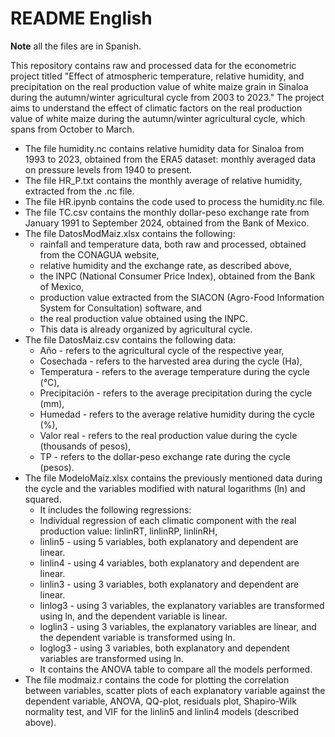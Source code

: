 # README English
**Note** all the files are in Spanish.

This repository contains raw and processed data for the econometric project titled "Effect of atmospheric temperature, relative humidity, and precipitation on the real production value of white maize grain in Sinaloa during the autumn/winter agricultural cycle from 2003 to 2023." The project aims to understand the effect of climatic factors on the real production value of white maize during the autumn/winter agricultural cycle, which spans from October to March.

- The file humidity.nc contains relative humidity data for Sinaloa from 1993 to 2023, obtained from the ERA5 dataset: monthly averaged data on pressure levels from 1940 to present.
- The file HR_P.txt contains the monthly average of relative humidity, extracted from the .nc file.
- The file HR.ipynb contains the code used to process the humidity.nc file.
- The file TC.csv contains the monthly dollar-peso exchange rate from January 1991 to September 2024, obtained from the Bank of Mexico.
- The file DatosModMaiz.xlsx contains the following:
  - rainfall and temperature data, both raw and processed, obtained from the CONAGUA website,
  - relative humidity and the exchange rate, as described above,
  - the INPC (National Consumer Price Index), obtained from the Bank of Mexico,
  - production value extracted from the SIACON (Agro-Food Information System for Consultation) software, and
  - the real production value obtained using the INPC.
  - This data is already organized by agricultural cycle.
- The file DatosMaiz.csv contains the following data:
  - Año - refers to the agricultural cycle of the respective year,
  - Cosechada - refers to the harvested area during the cycle (Ha),
  - Temperatura - refers to the average temperature during the cycle (°C),
  - Precipitación - refers to the average precipitation during the cycle (mm),
  - Humedad - refers to the average relative humidity during the cycle (%),
  - Valor real - refers to the real production value during the cycle (thousands of pesos),
  - TP - refers to the dollar-peso exchange rate during the cycle (pesos).
- The file ModeloMaíz.xlsx contains the previously mentioned data during the cycle and the variables modified with natural logarithms (ln) and squared.
  - It includes the following regressions:
  - Individual regression of each climatic component with the real production value: linlinRT, linlinRP, linlinRH,
  - linlin5 - using 5 variables, both explanatory and dependent are linear.
  - linlin4 - using 4 variables, both explanatory and dependent are linear.
  - linlin3 - using 3 variables, both explanatory and dependent are linear.
  - linlog3 - using 3 variables, the explanatory variables are transformed using ln, and the dependent variable is linear.
  - loglin3 - using 3 variables, the explanatory variables are linear, and the dependent variable is transformed using ln.
  - loglog3 - using 3 variables, both explanatory and dependent variables are transformed using ln.
  - It contains the ANOVA table to compare all the models performed.
- The file modmaiz.r contains the code for plotting the correlation between variables, scatter plots of each explanatory variable against the dependent variable, ANOVA, QQ-plot, residuals plot, Shapiro-Wilk normality test, and VIF for the linlin5 and linlin4 models (described above). 
